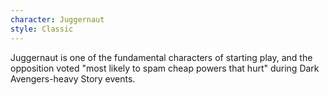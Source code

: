 ```yaml
---
character: Juggernaut
style: Classic
---
```

Juggernaut is one of the fundamental characters of starting play, and the opposition voted "most likely to spam cheap powers that hurt" during Dark Avengers-heavy Story events.